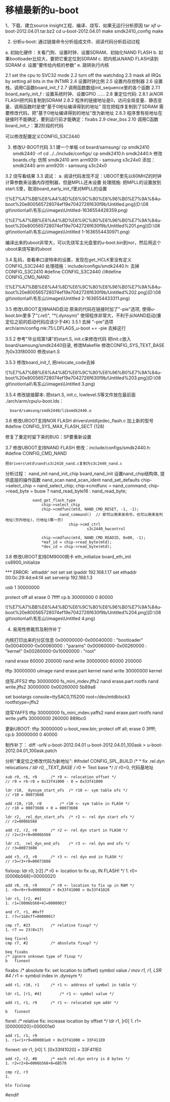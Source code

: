 # 移植最新的u-boot

1、下载、建立source insight工程、编译、烧写、如果无运行分析原因
tar xjf u-boot-2012.04.01.tar.bz2
cd u-boot-2012.04.01
make smdk2410_config
make

2. 分析u-boot: 通过链接命令分析组成文件、阅读代码分析启动过程

a. 初始化硬件：关看门狗、设置时钟、设置SDRAM、初始化NAND FLASH
b. 如果bootloader比较大，要把它重定位到SDRAM
c. 把内核从NAND FLASH读到SDRAM
d. 设置"要传给内核的参数"
e. 跳转执行内核

2.1 set the cpu to SVC32 mode
2.2 turn off the watchdog
2.3 mask all IRQs by setting all bits in the INTMR
2.4 设置时钟比例
2.5 设置内存控制器
2.6 设置栈，调用C函数board_init_f
2.7 调用函数数组init_sequence里的各个函数
2.7.1 board_early_init_f : 设置系统时钟、设置GPIO
......
2.8 重定位代码:
2.8.1 从NOR FLASH把代码复制到SDRAM
2.8.2 程序的链接地址是0，访问全局变量、静态变量、调用函数时是使"基于0地址编译得到的地址"
      现在把程序复制到了SDRAM
      需要修改代码，把"基于0地址编译得到的地址"改为新地址
2.8.3 程序里有些地址在链接时不能确定，要到运行前才能确定：fixabs
2.9 clear_bss
2.10 调用C函数board_init_r：第2阶段的代码

可以修改配置定义CONFIG_S3C2440

3. 修改U-BOOT代码
3.1 建一个单板
cd board/samsung/
cp smdk2410 smdk2440 -rf
cd ../../include/configs/
cp smdk2410.h smdk2440.h
修改boards.cfg:
仿照
smdk2410                     arm         arm920t     -                   samsung        s3c24x0
添加：
smdk2440                     arm         arm920t     -                   samsung        s3c24x0

3.2 烧写看结果
3.3 调试： 
a. 阅读代码发现不足：UBOOT里先以60MHZ的时钟计算参数来设置内存控制器，但是MPLL还未设置
   处理措施: 把MPLL的设置放到start.S里，取消board_early_init_f里对MPLL的设置


![%E7%A7%BB%E6%A4%8D%E6%9C%80%E6%96%B0%E7%9A%84u-boot%20e800565728074ef19e7042726f630f9b/Untitled.png](D:\08 git\notion\all\韦东山\images\Untitled-1636554428359.png)

![%E7%A7%BB%E6%A4%8D%E6%9C%80%E6%96%B0%E7%9A%84u-boot%20e800565728074ef19e7042726f630f9b/Untitled%201.png](D:\08 git\notion\all\韦东山\images\Untitled 1-1636554430971.png)

   编译出来的uboot非常大，可以先烧写主光盘里的u-boot.bin到nor，然后用这个uboot来烧写新的uboot

3.4 乱码，查看串口波特率的设置，发现在get_HCLK里没有定义CONFIG_S3C2440
    处理措施：include/configs/smdk2440.h: 去掉CONFIG_S3C2410
                                          #define CONFIG_S3C2440
                                          //#define CONFIG_CMD_NAND

![%E7%A7%BB%E6%A4%8D%E6%9C%80%E6%96%B0%E7%9A%84u-boot%20e800565728074ef19e7042726f630f9b/Untitled%202.png](D:\08 git\notion\all\韦东山\images\Untitled 2-1636554433311.png)

3.5 修改UBOOT支持NAND启动
    原来的代码在链接时加了"-pie"选项, 使得u-boot.bin里多了"*(.rel*)", "*(.dynsym)"
    使得程序非常大，不利于从NAND启动(重定位之前的启动代码应该少于4K)
3.5.1 去掉 "-pie"选项
      arch/arm/config.mk:75:LDFLAGS_u-boot += -pie 去掉这行
      
3.5.2 参考"毕业班第1课"的start.S, init.c来修改代码
      把init.c放入board/samsung/smdk2440目录, 修改Makefile
      修改CONFIG_SYS_TEXT_BASE为0x33f80000
      修改start.S

3.5.3 修改board_init_f, 把relocate_code去掉

![%E7%A7%BB%E6%A4%8D%E6%9C%80%E6%96%B0%E7%9A%84u-boot%20e800565728074ef19e7042726f630f9b/Untitled%203.png](D:\08 git\notion\all\韦东山\images\Untitled 3.png)

3.5.4 修改链接脚本: 把start.S, init.c, lowlevel.S等文件放在最前面
      ./arch/arm/cpu/u-boot.lds：
      
      board/samsung/smdk2440/libsmdk2440.o

3.6 修改UBOOT支持NOR FLASH
  drivers\mtd\jedec_flash.c 加上新的型号
  #define CONFIG_SYS_MAX_FLASH_SECT	(128)

  修复了重定时留下来的BUG：SP要重新设置

3.7 修改UBOOT支持NAND FLASH
    修改：include/configs/smdk2440.h: #define CONFIG_CMD_NAND
    
    把drivers\mtd\nand\s3c2410_nand.c复制为s3c2440_nand.c


分析过程：
nand_init
	nand_init_chip
		board_nand_init
			设置nand_chip结构体, 提供底层的操作函数
		nand_scan
			nand_scan_ident
				nand_set_defaults
					chip->select_chip = nand_select_chip;
					chip->cmdfunc = nand_command;
					chip->read_byte = busw ? nand_read_byte16 : nand_read_byte;
					
				nand_get_flash_type
					chip->select_chip
					chip->cmdfunc(mtd, NAND_CMD_RESET, -1, -1);
							nand_command()  // 即可以用来发命令，也可以用来发列地址(页内地址)、行地址(哪一页)
								chip->cmd_ctrl
										s3c2440_hwcontrol
								
					chip->cmdfunc(mtd, NAND_CMD_READID, 0x00, -1);
					*maf_id = chip->read_byte(mtd);
					*dev_id = chip->read_byte(mtd);

3.8 修改UBOOT支持DM9000网卡
	eth_initialize
		board_eth_init
			cs8900_initialize

*** ERROR: `ethaddr' not set
set ipaddr 192.168.1.17
set ethaddr 00:0c:29:4d:e4:f4
set serverip 192.168.1.3

usb 1 30000000

protect off all
erase 0 7ffff
cp.b 30000000 0 80000

![%E7%A7%BB%E6%A4%8D%E6%9C%80%E6%96%B0%E7%9A%84u-boot%20e800565728074ef19e7042726f630f9b/Untitled%204.png](D:\08 git\notion\all\韦东山\images\Untitled 4.png)

4. 易用性修裁剪及制作补丁					

内核打印出来的分区信息
0x00000000-0x00040000 : "bootloader"
0x00040000-0x00060000 : "params"
0x00060000-0x00260000 : "kernel"
0x00260000-0x10000000 : "root"

nand erase 60000 200000
nand write 30000000 60000 200000

tftp 30000000 uImage
nand erase.part kernel
nand write 30000000 kernel

烧写JFFS2
tftp 30000000 fs_mini_mdev.jffs2
nand erase.part rootfs
nand write.jffs2 30000000 0x00260000 5b89a8

set bootargs console=ttySAC0,115200 root=/dev/mtdblock3 rootfstype=jffs2

烧写YAFFS
tftp 30000000 fs_mini_mdev.yaffs2
nand erase.part rootfs
nand write.yaffs 30000000 260000  889bc0

更新UBOOT:
tftp 30000000 u-boot_new.bin; protect off all; erase 0 3ffff; cp.b 30000000 0 40000

制作补丁：
diff -urN u-boot-2012.04.01 u-boot-2012.04.01_100ask > u-boot-2012.04.01_100ask.patch

分析"重定位之修改代码为新地址":
#ifndef CONFIG_SPL_BUILD
	/*
	 * fix .rel.dyn relocations
	 */
	ldr	r0, _TEXT_BASE		/* r0 <- Text base */
	// r0=0, 代码基地址
	
	sub	r9, r6, r0		/* r9 <- relocation offset */
	// r9 = r6-r0 = 0x33f41000 - 0 = 0x33f41000
	
	ldr	r10, _dynsym_start_ofs	/* r10 <- sym table ofs */
	// r10 = 00073608
	
	add	r10, r10, r0		/* r10 <- sym table in FLASH */
	// r10 = 00073608 + 0 = 00073608
	
	ldr	r2, _rel_dyn_start_ofs	/* r2 <- rel dyn start ofs */
	// r2=0006b568
	
	add	r2, r2, r0		/* r2 <- rel dyn start in FLASH */
	// r2=r2+r0=0006b568
	
	ldr	r3, _rel_dyn_end_ofs	/* r3 <- rel dyn end ofs */
	// r3=00073608
	
	add	r3, r3, r0		/* r3 <- rel dyn end in FLASH */
	// r3=r3+r0=00073608

fixloop:
	ldr	r0, [r2]		/* r0 <- location to fix up, IN FLASH! */
	1. r0=[0006b568]=00000020
	
	add	r0, r0, r9		/* r0 <- location to fix up in RAM */
	1. r0=r0+r9=00000020 + 0x33f41000 = 0x33f41020
	
	ldr	r1, [r2, #4]
	1. r1=[0006b568+4]=00000017
	
	and	r7, r1, #0xff
	1. r7=r1&0xff=00000017
	
	cmp	r7, #23			/* relative fixup? */
	1. r7 == 23(0x17)
	
	beq	fixrel
	cmp	r7, #2			/* absolute fixup? */
	
	beq	fixabs
	/* ignore unknown type of fixup */
	b	fixnext
fixabs:
	/* absolute fix: set location to (offset) symbol value */
	mov	r1, r1, LSR #4		/* r1 <- symbol index in .dynsym */
	
	add	r1, r10, r1		/* r1 <- address of symbol in table */
	
	ldr	r1, [r1, #4]		/* r1 <- symbol value */
	
	add	r1, r1, r9		/* r1 <- relocated sym addr */
	
	b	fixnext
fixrel:
	/* relative fix: increase location by offset */
	ldr	r1, [r0]
	1. r1=[00000020]=000001e0
	
	add	r1, r1, r9
	1. r1=r1+r9=000001e0 + 0x33f41000 = 33F411E0

fixnext:
	str	r1, [r0]
	1. [0x33f41020] = 33F411E0
	
	add	r2, r2, #8		/* each rel.dyn entry is 8 bytes */
	1. r2=r2+8=0006b568+8=6B570
	
	cmp	r2, r3
	1. 
	
	blo	fixloop
#endif